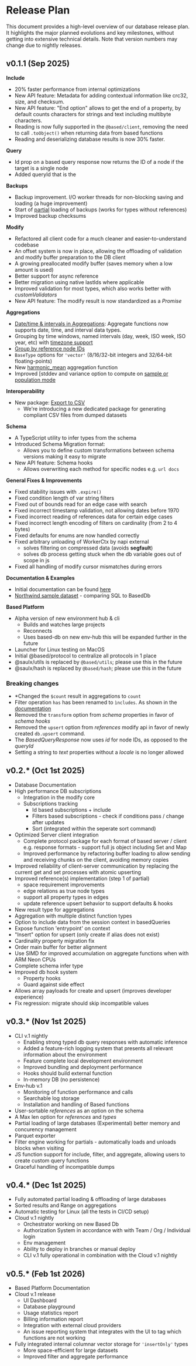 # Release Plan

This document provides a high-level overview of our database release plan.
It highlights the major planned evolutions and key milestones, without getting into extensive technical details.
Note that version numbers may change due to nightly releases.

## v0.1.1 (Sep 2025)

**Include**

- 20% faster performance from internal optimizations
- New API feature: Metadata for adding contextual information like crc32, size, and checksum.
- New API feature: "End option" allows to get the end of a property, by default counts characters for strings and text including multibyte characters.
- Reading is now fully supported in the `@based/client`, removing the need to call `.toObject()` when returning data from based functions
- Reading and deserializing database results is now 30% faster.

**Query**

- Id prop on a based query response now returns the ID of a node if the target is a single node
- Added queryId that is the

**Backups**

- Backup improvement. I/O worker threads for non-blocking saving and loading (a huge improvement)
- Start of [partial](https://atelier-saulx.github.io/based/#/db/internals?id=partial-data) loading of backups (works for types without references)
- Improved backup checksums

**Modify**

- Refactored all client code for a much cleaner and easier-to-understand codebase
- An offset system is now in place, allowing the offloading of validation and modify buffer preparation to the DB client
- A growing preallocated modify buffer (saves memory when a low amount is used)
- Better support for async reference
- Better migration using native lastIds where applicable
- Improved validation for most types, which also works better with _customValidators_
- New API feature: The modify result is now standardized as a _Promise_

**Aggregations**

- [Date/time & intervals in Aggregations](https://atelier-saulx.github.io/based/#/db/aggregate?id=temporal-grouping-time-based-aggregations): Aggregate functions now supports date, time, and interval data types.
- Grouping by time windows, named intervals (day, week, ISO week, ISO year, etc) with [timezone support](https://atelier-saulx.github.io/based/#/db/aggregate?id=working-with-timezones)
- [Group by reference node IDs](https://atelier-saulx.github.io/based/#/db/aggregate?id=grouping-by-reference-node-ids)
- `BaseType` options for `'vector'` (8/16/32-bit integers and 32/64-bit floating-points)
- New [harmonic_mean](https://atelier-saulx.github.io/based/#/db/aggregate?id=hmeanproperty-string-string) aggregation function
- Improved [stddev and variance option to compute on [sample or population mode](https://atelier-saulx.github.io/based/#/db/aggregate?id=stddevproperty-string-string-options-mode-39sample39-39population39-)

**Interoperability**

- New package: [Export to CSV](https://atelier-saulx.github.io/based/#/db/export)
  - We're introducing a new dedicated package for generating compliant CSV files from dumped datasets

**Schema**

- A TypeScript utility to infer types from the schema
- Introduced Schema Migration format:
  - Allows you to define custom transformations between schema versions making it easy to migrate
- New API feature: Schema hooks
  - Allows overwriting each method for specific nodes
    e.g. `url docs`

**General Fixes & Improvements**

- Fixed stability issues with `.expire()`
- Fixed condition length of var string filters
- Fixed out of bounds read for an edge case with search
- Fixed incorrect timestamp validation, not allowing dates before 1970
- Fixed incorrect reading of references data for certain edge cases
- Fixed incorrect length encoding of filters on cardinality (from 2 to 4 bytes)
- Fixed defaults for enums are now handled correctly
- Fixed arbitrary unloading of WorkerCtx by napi external
  - solves filtering on compressed data (avoids **segfault**)
  - solves db process getting stuck when the db variable goes out of scope in js
- Fixed all handling of modify cursor mismatches during errors

**Documentation & Examples**

- Initial documentation can be found [here](https://atelier-saulx.github.io/based/#/)
- [Northwind sample dataset](https://atelier-saulx.github.io/based/#/db/sql?id=northwind-sample-database) - comparing SQL to BasedDb

**Based Platform**

- Alpha version of new environment hub & cli
  - Builds and watches large projects
  - Reconnects
  - Uses based-db on new env-hub this will be expanded further in the future
- Launcher for Linux testing on MacOS
- Initial @based/protocol to centralize all protocols in 1 place
- @saulx/utils is replaced by `@based/utils`; please use this in the future
- @saulx/hash is replaced by `@based/hash`; please use this in the future

### Breaking changes

- \*Changed the `$count` result in aggregations to `count`
- Filter operation `has` has been renamed to `ìncludes`. As shown in the [documentation](https://atelier-saulx.github.io/based/#/db/filtering?id=operators)
- Removed the `transform` option from _schema_ properties in favor of _schema hooks_
- Removed the `upsert` option from _references_ modify api in favor of newly created `db.upsert` command.
- The _BasedQueryResponse_ now uses _id_ for node IDs, as opposed to the _queryId_
- Setting a string to _text_ properties without a _locale_ is no longer allowed

## v0.2.\* (Oct 1st 2025)

- Database Documentation
- High performance DB subscriptions
  - Integration in the modify core
  - Subscriptions tracking
    - Id based subscriptions + include
    - Filters based subscriptions - check if conditions pass / change after updates
    - Sort (integrated within the seperate sort command)
- Optimized Server client integration
  - Complete protocol package for each format of based server / client e.g. response formats - support full js object including Set and Map
  - Improved performance by refactoring buffer loading to allow sending and receiving chunks on the client, avoiding memory copies
- Improved reliability of client-server communication by replacing the current get and set processes with atomic upserting
- Improved reference(s) implementation (step 1 of partial)
  - space requirement improvements
  - edge relations as true node types
  - support all property types in edges
  - update reference upsert behavior to support defaults & hooks
- New result type for aggregations
- Aggregation with multiple distinct function types
- Option to include data from the session context in basedQueries
- Expose function 'entrypoint' on context
- "Insert" option for upsert (only create if alias does not exist)
- Cardinality property migration fix
- Order main buffer for better alignment
- Use SIMD for improved accumulation on aggregate functions when with ARM Neon CPUs
- Complete schema infer type
- Improved db hook system
  - Property hooks
  - Guard against side effect
- Allows array payloads for create and upsert (improves developer experience)
- Fix regression: migrate should skip incompatible values

## v0.3.\* (Nov 1st 2025)

- CLI v.1 nightly
  - Enabling strong typed db query responses with automatic inference
  - Added a feature-rich logging system that presents all relevant information about the environment
  - Feature complete local development environment
  - Improved bundling and deployment performance
  - Hooks should build external function
  - In-memory DB (no persistence)
- Env-hub v.1
  - Monitoring of function performance and calls
  - Searchable log storage
  - Installation and handling of Based functions
- User-sortable _references_ as an option on the schema
- A Max len option for _references_ and _types_
- Partial loading of large databases (Experimental) better memory and concurency management
- Parquet exporter
- Filter engine working for partials - automatically loads and unloads blocks when visiting
- JS function support for include, filter, and aggregate, allowing users to create custom query functions
- Graceful handling of incompatible dumps

## v0.4.\* (Dec 1st 2025)

- Fully automated partial loading & offloading of large databases
- Sorted results and Range on aggregations
- Automatic testing for Linux (all the tests in CI/CD setup)
- Cloud v.1 nightly
  - Orchestrator working on new Based Db
  - Authorization System in accordance with with Team / Org / Individual login
  - Env management
  - Ability to deploy in branches or manual deploy
  - CLI v.1 fully operational in combination with the Cloud v.1 nightly

## v0.5.\* (Feb 1st 2026)

- Based Platform Documentation
- Cloud v.1 release
  - UI Dashboard
  - Database playground
  - Usage statistics report
  - Billing information report
  - Integration with external cloud providers
  - An issue reporting system that integrates with the UI to tag which functions are not working
- Fully integrated internal columnar vector storage for `'insertOnly'` types
  - More space-efficient for large datasets
  - Improved filter and aggregate performance
